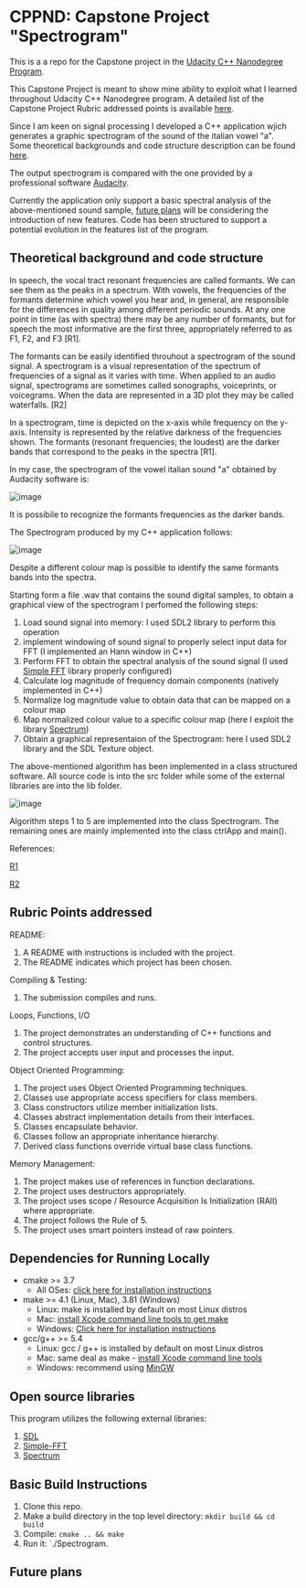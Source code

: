 # CPPND: Capstone Project "Spectrogram"

This is a a repo for the Capstone project in the [Udacity C++ Nanodegree Program](https://www.udacity.com/course/c-plus-plus-nanodegree--nd213).

This Capstone Project is meant to show mine ability to exploit what I learned throughout Udacity C++ Nanodegree program. A detailed list of the Capstone Project Rubric addressed points is available [here](#rubric-points-addressed).

Since I am keen on signal processing I developed a C++ application wjich generates a graphic spectrogram of the sound of the italian vowel "a". Some theoretical backgrounds and code structure description can be found [here](theoretical-background-and-code-structure).

The output spectrogram is compared with the one provided by a professional software [Audacity](https://www.audacityteam.org/download/).

Currently the application only support a basic spectral analysis of the above-mentioned sound sample, [future plans](#future-plans) will be considering the introduction of new features. Code has been structured to support a potential evolution in the features list of the program.

## Theoretical background and code structure

In speech, the vocal tract resonant frequencies are called formants. We can see them as the peaks in a spectrum. With vowels, the frequencies of the formants determine which vowel you hear and, in general, are responsible for the differences in quality among different periodic sounds. At any one point in time (as with spectra) there may be any number of formants, but for speech the most informative are the first three, appropriately referred to as F1, F2, and F3 [R1].

The formants can be easily identified throuhout a spectrogram of the sound signal. A spectrogram is a visual representation of the spectrum of frequencies of a signal as it varies with time. When applied to an audio signal, spectrograms are sometimes called sonographs, voiceprints, or voicegrams. When the data are represented in a 3D plot they may be called waterfalls. [R2]

In a spectrogram, time is depicted on the x-axis while frequency on the y-axis. Intensity is represented by the relative darkness of the frequencies shown. The formants (resonant frequencies; the loudest) are the darker bands that correspond to the peaks in the spectra [R1].

In my case, the spectrogram of the vowel italian sound "a" obtained by Audacity software is:

![image](https://user-images.githubusercontent.com/45873694/141794316-dc34df43-778f-4d2e-b9c5-1da3c7e09e97.png)

It is possibile to recognize the formants frequencies as the darker bands.

The Spectrogram produced by my C++ application follows:

![image](https://user-images.githubusercontent.com/45873694/141794593-aef224a4-eeeb-4fce-9b0a-acfbd45d30ca.png)

Despite a different colour map is possible to identify the same formants bands into the spectra.

Starting form a file .wav that contains the sound digital samples, to obtain a graphical view of the spectrogram I perfomed the following steps:

1. Load sound signal into memory: I used SDL2 library to perform this operation
2. implement windowing of sound signal to properly select input data for FFT (I implemented an Hann window in C++) 
3. Perform FFT to obtain the spectral analysis of the sound signal (I used [Simple FFT](#open-source-libraries) library properly configured)
4. Calculate log magnitude of frequency domain components (natively implemented in C++)
5. Normalize log magnitude value to obtain data that can be mapped on a colour map
6. Map normalized colour value to a specific colour map (here I exploit the library [Spectrum](#open-source-libraries))
7. Obtain a graphical representaion of the Spectrogram: here I used SDL2 library and the SDL Texture object.

The above-mentioned algorithm has been implemented in a class structured software. All source code is into the src folder while some of the external libraries are into the lib folder.

![image](https://user-images.githubusercontent.com/45873694/141797256-0d88d49f-29f5-4371-bb77-96c2002f6f30.png)

Algorithm steps 1 to 5 are implemented into the class Spectrogram. The remaining ones are mainly implemented into the class ctrlApp and main().

References:

[R1](http://www.u.arizona.edu/~ohalad/Phonetics/notes/Formants%20Spectrograms%20and%20Vowels.PDF)

[R2](https://en.wikipedia.org/wiki/Spectrogram)
## Rubric Points addressed

README:
1. A README with instructions is included with the project.
2. The README indicates which project has been chosen.

Compiling & Testing:
1. The submission compiles and runs.

Loops, Functions, I/O
1. The project demonstrates an understanding of C++ functions and control structures.
2. The project accepts user input and processes the input.

Object Oriented Programming:
1. The project uses Object Oriented Programming techniques.
2. Classes use appropriate access specifiers for class members.
3. Class constructors utilize member initialization lists.
4. Classes abstract implementation details from their interfaces.
5. Classes encapsulate behavior.
6. Classes follow an appropriate inheritance hierarchy.
7. Derived class functions override virtual base class functions.

Memory Management:
1. The project makes use of references in function declarations.
2. The project uses destructors appropriately.
3. The project uses scope / Resource Acquisition Is Initialization (RAII) where appropriate.
4. The project follows the Rule of 5.
5. The project uses smart pointers instead of raw pointers.

## Dependencies for Running Locally
* cmake >= 3.7
  * All OSes: [click here for installation instructions](https://cmake.org/install/)
* make >= 4.1 (Linux, Mac), 3.81 (Windows)
  * Linux: make is installed by default on most Linux distros
  * Mac: [install Xcode command line tools to get make](https://developer.apple.com/xcode/features/)
  * Windows: [Click here for installation instructions](http://gnuwin32.sourceforge.net/packages/make.htm)
* gcc/g++ >= 5.4
  * Linux: gcc / g++ is installed by default on most Linux distros
  * Mac: same deal as make - [install Xcode command line tools](https://developer.apple.com/xcode/features/)
  * Windows: recommend using [MinGW](http://www.mingw.org/)

## Open source libraries
This program utilizes the following external libraries:
1. [SDL](https://www.libsdl.org/)
2. [Simple-FFT](https://github.com/d1vanov/Simple-FFT)
3. [Spectrum](https://github.com/richardroberts1992/Spectrum)
   
## Basic Build Instructions
1. Clone this repo.
2. Make a build directory in the top level directory: `mkdir build && cd build`
3. Compile: `cmake .. && make`
4. Run it: `./Spectrogram.
   
## Future plans
